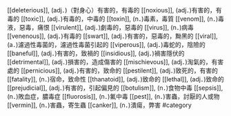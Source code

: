 [[deleterious]], (adj．)（對身心）有害的，有毒的 
[[noxious]], (adj．)有害的，有毒的 
[[toxic]], (adj．)有毒的，中毒的 
[[toxin]], (n．)毒素，毒質 
[[venom]], (n．)毒液，惡毒，痛恨 
[[virulent]], (adj．)劇毒的，惡毒的 
[[virus]], (n．)病毒 
[[venenous]], (adj．)有毒的 
[[swart]], (adj．)有害的，惡毒的，黝黑的 
[[viral]], (a．)濾過性毒菌的，濾過性毒菌引起的 
[[viperous]], (adj．)毒蛇的，陰險的 
[[baneful]], (adj．)有害的，致禍的 
[[insidious]], (adj．)禍害隱伏的 
[[detrimental]], (adj．)損害的，造成傷害的 
[[mischievous]], (adj．)淘氣的，有害處的 
[[pernicious]], (adj．)有害的，致命的 
[[pestilent]], (adj．)致死的，有害的 
[[fatality]], (n．)宿命，致命性 
[[thanatoid]], (adj．)致命的 
[[lethal]], (adj．)致命的 
[[prejudicial]], (adj．)有害的，引起偏見的 
[[botulism]], (n．)食物中毒 
[[sepsis]], (n．)敗血症，膿毒症 
[[fluorosis]], (n．)氟中毒 
[[pest]], (n．)害蟲，討厭的人或物 
[[vermin]], (n．)害蟲，寄生蟲 
[[canker]], (n．)潰瘍，弊害 
#category
